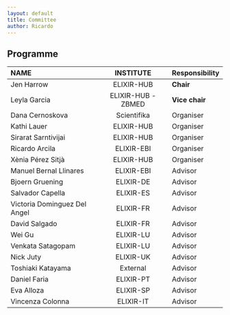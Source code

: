 ```yaml
---
layout: default
title: Committee
author: Ricardo
---
```

## Programme

|**NAME**|**INSTITUTE**|**Responsibility**|
|:---------------------|:----------------:|:----------|
| Jen Harrow                 | ELIXIR-HUB  | **Chair**  | 
| Leyla Garcia               | ELIXIR-HUB - ZBMED | **Vice chair** | 
| Dana Cernoskova            | Scientifika | Organiser  | 
| Kathi Lauer                | ELIXIR-HUB  | Organiser  | 
| Sirarat Sarntivijai        | ELIXIR-HUB  | Organiser  | 
| Ricardo Arcila             | ELIXIR-EBI  | Organiser  |
| Xènia Pérez Sitjà          | ELIXIR-HUB  | Organiser  | 
| Manuel Bernal Llinares     | ELIXIR-EBI  | Advisor    |
| Bjoern Gruening            | ELIXIR-DE   | Advisor    |  
| Salvador Capella           | ELIXIR-ES   | Advisor    |
| Victoria Dominguez Del Angel  | ELIXIR-FR   | Advisor  |
| David Salgado              | ELIXIR-FR   | Advisor  | 
| Wei Gu                     | ELIXIR-LU   | Advisor  |
| Venkata Satagopam          | ELIXIR-LU   | Advisor    |
| Nick Juty                  | ELIXIR-UK   | Advisor    |
| Toshiaki Katayama          | External    | Advisor    | 
| Daniel Faria               | ELIXIR-PT   | Advisor    | 
| Eva Alloza                 | ELIXIR-SP   | Advisor    |
| Vincenza Colonna           | ELIXIR-IT   | Advisor    | 


